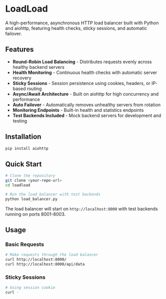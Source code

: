# LoadLoad

A high-performance, asynchronous HTTP load balancer built with Python and aiohttp, featuring health checks, sticky sessions, and automatic failover.

## Features

- **Round-Robin Load Balancing** - Distributes requests evenly across healthy backend servers
- **Health Monitoring** - Continuous health checks with automatic server recovery
- **Sticky Sessions** - Session persistence using cookies, headers, or IP-based routing
- **Async/Await Architecture** - Built on aiohttp for high concurrency and performance
- **Auto Failover** - Automatically removes unhealthy servers from rotation
- **Monitoring Endpoints** - Built-in health and statistics endpoints
- **Test Backends Included** - Mock backend servers for development and testing

## Installation

```bash
pip install aiohttp
```

## Quick Start

```bash
# Clone the repository
git clone <your-repo-url>
cd loadload

# Run the load balancer with test backends
python load_balancer.py
```

The load balancer will start on `http://localhost:8000` with test backends running on ports 8001-8003.

## Usage

### Basic Requests
```bash
# Make requests through the load balancer
curl http://localhost:8000/
curl http://localhost:8000/api/data
```

### Sticky Sessions
```bash
# Using session cookie
curl -
